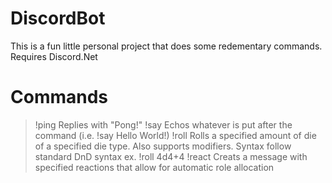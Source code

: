 # DiscordBot
This is a fun little personal project that does some redementary commands.
Requires Discord.Net 
# Commands
> !ping 
Replies with "Pong!"
> !say
Echos whatever is put after the command (i.e. !say Hello World!)
> !roll
Rolls a specified amount of die of a specified die type. Also supports modifiers.
Syntax follow standard DnD syntax
ex. !roll 4d4+4
> !react
Creats a message with specified reactions that allow for automatic role allocation
